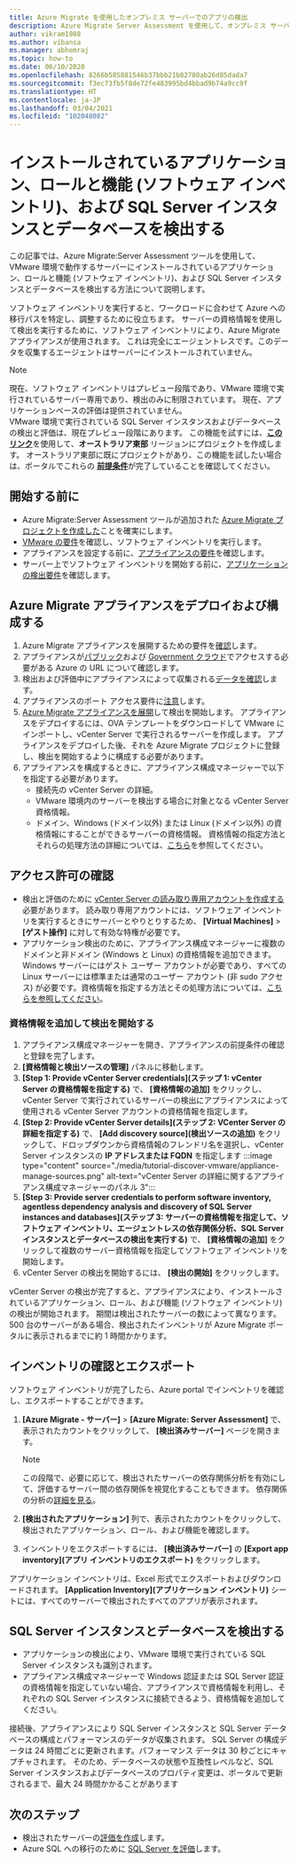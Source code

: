 ```yaml
---
title: Azure Migrate を使用したオンプレミス サーバーでのアプリの検出
description: Azure Migrate Server Assessment を使用して、オンプレミス サーバー上のアプリ、ロール、および機能を検出する方法について説明します。
author: vikram1988
ms.author: vibansa
ms.manager: abhemraj
ms.topic: how-to
ms.date: 06/10/2020
ms.openlocfilehash: 8266b585881546b37bbb21b82780ab26d85dada7
ms.sourcegitcommit: f3ec73fb5f8de72fe483995bd4bbad9b74a9cc9f
ms.translationtype: HT
ms.contentlocale: ja-JP
ms.lasthandoff: 03/04/2021
ms.locfileid: "102048082"
---
```

# <a name="discover-installed-applications-roles-and-features-software-inventory-and-sql-server-instances-and-databases"></a>インストールされているアプリケーション、ロールと機能 (ソフトウェア インベントリ)、および SQL Server インスタンスとデータベースを検出する

この記事では、Azure Migrate:Server Assessment ツールを使用して、VMware 環境で動作するサーバーにインストールされているアプリケーション、ロールと機能 (ソフトウェア インベントリ)、および SQL Server インスタンスとデータベースを検出する方法について説明します。

ソフトウェア インベントリを実行すると、ワークロードに合わせて Azure への移行パスを特定し、調整するために役立ちます。 サーバーの資格情報を使用して検出を実行するために、ソフトウェア インベントリにより、Azure Migrate アプライアンスが使用されます。 これは完全にエージェントレスです。このデータを収集するエージェントはサーバーにインストールされていません。

> [!NOTE]
> 現在、ソフトウェア インベントリはプレビュー段階であり、VMware 環境で実行されているサーバー専用であり、検出のみに制限されています。 現在、アプリケーションベースの評価は提供されていません。<br/> VMware 環境で実行されている SQL Server インスタンスおよびデータベースの検出と評価は、現在プレビュー段階にあります。 この機能を試すには、[**このリンク**](https://aka.ms/AzureMigrate/SQL)を使用して、**オーストラリア東部** リージョンにプロジェクトを作成します。 オーストラリア東部に既にプロジェクトがあり、この機能を試したい場合は、ポータルでこれらの [**前提条件**](how-to-discover-sql-existing-project.md)が完了していることを確認してください。

## <a name="before-you-start"></a>開始する前に

- Azure Migrate:Server Assessment ツールが追加された [Azure Migrate プロジェクトを作成した](./create-manage-projects.md)ことを確実にします。
- [VMware の要件](migrate-support-matrix-vmware.md#vmware-requirements)を確認し、ソフトウェア インベントリを実行します。
- アプライアンスを設定する前に、[アプライアンスの要件](migrate-support-matrix-vmware.md#azure-migrate-appliance-requirements)を確認します。
- サーバー上でソフトウェア インベントリを開始する前に、[アプリケーションの検出要件](migrate-support-matrix-vmware.md#application-discovery-requirements)を確認します。

## <a name="deploy-and-configure-the-azure-migrate-appliance"></a>Azure Migrate アプライアンスをデプロイおよび構成する

1. Azure Migrate アプライアンスを展開するための要件を[確認](migrate-appliance.md#appliance---vmware)します。
2. アプライアンスが[パブリック](migrate-appliance.md#public-cloud-urls)および [Government クラウド](migrate-appliance.md#government-cloud-urls)でアクセスする必要がある Azure の URL について確認します。
3. 検出および評価中にアプライアンスによって収集される[データを確認](migrate-appliance.md#collected-data---vmware)します。
4. アプライアンスのポート アクセス要件に[注意](migrate-support-matrix-vmware.md#port-access-requirements)します。
5. [Azure Migrate アプライアンスを展開](how-to-set-up-appliance-vmware.md)して検出を開始します。 アプライアンスをデプロイするには、OVA テンプレートをダウンロードして VMware にインポートし、vCenter Server で実行されるサーバーを作成します。 アプライアンスをデプロイした後、それを Azure Migrate プロジェクトに登録し、検出を開始するように構成する必要があります。
6. アプライアンスを構成するときに、アプライアンス構成マネージャーで以下を指定する必要があります。
    - 接続先の vCenter Server の詳細。
    - VMware 環境内のサーバーを検出する場合に対象となる vCenter Server 資格情報。
    - ドメイン、Windows (ドメイン以外) または Linux (ドメイン以外) の資格情報にすることができるサーバーの資格情報。 資格情報の指定方法とそれらの処理方法の詳細については、[こちら](add-server-credentials.md)を参照してください。

## <a name="verify-permissions"></a>アクセス許可の確認

- 検出と評価のために [vCenter Server の読み取り専用アカウントを作成する](./tutorial-discover-vmware.md#prepare-vmware)必要があります。 読み取り専用アカウントには、ソフトウェア インベントリを実行するときにサーバーとやりとりするため、 **[Virtual Machines]**  >  **[ゲスト操作]** に対して有効な特権が必要です。
- アプリケーション検出のために、アプライアンス構成マネージャーに複数のドメインと非ドメイン (Windows と Linux) の資格情報を追加できます。Windows サーバーにはゲスト ユーザー アカウントが必要であり、すべての Linux サーバーには標準または通常のユーザー アカウント (非 sudo アクセス) が必要です。資格情報を指定する方法とその処理方法については、[こちらを参照してください](add-server-credentials.md)。

### <a name="add-credentials-and-initiate-discovery"></a>資格情報を追加して検出を開始する

1. アプライアンス構成マネージャーを開き、アプライアンスの前提条件の確認と登録を完了します。
2. **[資格情報と検出ソースの管理]** パネルに移動します。
1.  **[Step 1: Provide vCenter Server credentials]\(ステップ 1: vCenter Server の資格情報を指定する\)** で、 **[資格情報の追加]** をクリックし、vCenter Server で実行されているサーバーの検出にアプライアンスによって使用される vCenter Server アカウントの資格情報を指定します。
1. **[Step 2: Provide vCenter Server details]\(ステップ 2: VCenter Server の詳細を指定する\)** で、 **[Add discovery source]\(検出ソースの追加\)** をクリックして、ドロップダウンから資格情報のフレンドリ名を選択し、vCenter Server インスタンスの **IP アドレスまたは FQDN** を指定します :::image type="content" source="./media/tutorial-discover-vmware/appliance-manage-sources.png" alt-text="vCenter Server の詳細に関するアプライアンス構成マネージャーのパネル 3":::
1. **[Step 3: Provide server credentials to perform software inventory, agentless dependency analysis and discovery of SQL Server instances and databases]\(ステップ 3: サーバーの資格情報を指定して、ソフトウェア インベントリ、エージェントレスの依存関係分析、SQL Server インスタンスとデータベースの検出を実行する\)** で、 **[資格情報の追加]** をクリックして複数のサーバー資格情報を指定してソフトウェア インベントリを開始します。
1. vCenter Server の検出を開始するには、 **[検出の開始]** をクリックします。

 vCenter Server の検出が完了すると、アプライアンスにより、インストールされているアプリケーション、ロール、および機能 (ソフトウェア インベントリ) の検出が開始されます。 期間は検出されたサーバーの数によって異なります。 500 台のサーバーがある場合、検出されたインベントリが Azure Migrate ポータルに表示されるまでに約 1 時間かかります。

## <a name="review-and-export-the-inventory"></a>インベントリの確認とエクスポート

ソフトウェア インベントリが完了したら、Azure portal でインベントリを確認し、エクスポートすることができます。

1. **[Azure Migrate - サーバー]**  >  **[Azure Migrate: Server Assessment]** で、表示されたカウントをクリックして、 **[検出済みサーバー]** ページを開きます。

    > [!NOTE]
    > この段階で、必要に応じて、検出されたサーバーの依存関係分析を有効にして、評価するサーバー間の依存関係を視覚化することもできます。 依存関係の分析の[詳細を見る](concepts-dependency-visualization.md)。

2. **[検出されたアプリケーション]** 列で、表示されたカウントをクリックして、検出されたアプリケーション、ロール、および機能を確認します。
4. インベントリをエクスポートするには、 **[検出済みサーバー]** の **[Export app inventory]\(アプリ インベントリのエクスポート\)** をクリックします。

アプリケーション インベントリは、Excel 形式でエクスポートおよびダウンロードされます。 **[Application Inventory]\(アプリケーション インベントリ\)** シートには、すべてのサーバーで検出されたすべてのアプリが表示されます。

## <a name="discover-sql-server-instances-and-databases"></a>SQL Server インスタンスとデータベースを検出する

- アプリケーションの検出により、VMware 環境で実行されている SQL Server インスタンスも識別されます。
- アプライアンス構成マネージャーで Windows 認証または SQL Server 認証の資格情報を指定していない場合、アプライアンスで資格情報を利用し、それぞれの SQL Server インスタンスに接続できるよう、資格情報を追加してください。

接続後、アプライアンスにより SQL Server インスタンスと SQL Server データベースの構成とパフォーマンスのデータが収集されます。 SQL Server の構成データは 24 時間ごとに更新されます。パフォーマンス データは 30 秒ごとにキャプチャされます。 そのため、データベースの状態や互換性レベルなど、SQL Server インスタンスおよびデータベースのプロパティ変更は、ポータルで更新されるまで、最大 24 時間かかることがあります

## <a name="next-steps"></a>次のステップ

- 検出されたサーバーの[評価を作成](how-to-create-assessment.md)します。
- Azure SQL への移行のために [SQL Server を評価](./tutorial-assess-sql.md)します。
